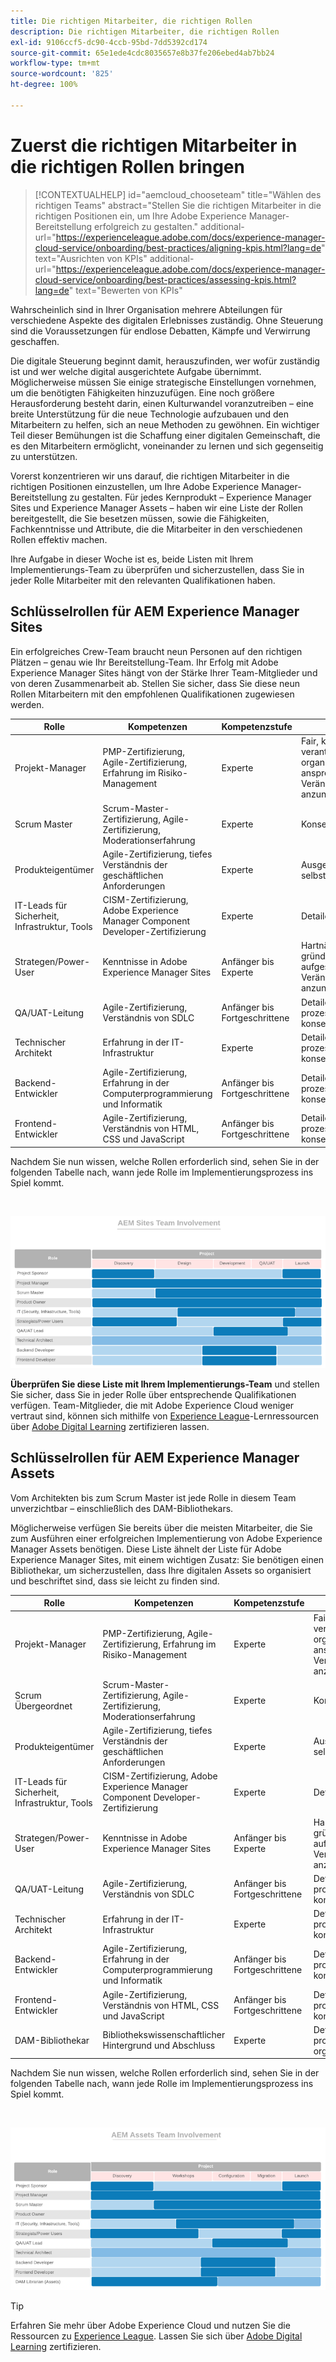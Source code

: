 ```yaml
---
title: Die richtigen Mitarbeiter, die richtigen Rollen
description: Die richtigen Mitarbeiter, die richtigen Rollen
exl-id: 9106ccf5-dc90-4ccb-95bd-7dd5392cd174
source-git-commit: 65e1ede4cdc8035657e8b37fe206ebed4ab7bb24
workflow-type: tm+mt
source-wordcount: '825'
ht-degree: 100%

---
```


# **Zuerst die richtigen Mitarbeiter in die richtigen Rollen bringen**

>[!CONTEXTUALHELP]
>id="aemcloud_chooseteam"
>title="Wählen des richtigen Teams"
>abstract="Stellen Sie die richtigen Mitarbeiter in die richtigen Positionen ein, um Ihre Adobe Experience Manager-Bereitstellung erfolgreich zu gestalten."
>additional-url="https://experienceleague.adobe.com/docs/experience-manager-cloud-service/onboarding/best-practices/aligning-kpis.html?lang=de" text="Ausrichten von KPIs"
>additional-url="https://experienceleague.adobe.com/docs/experience-manager-cloud-service/onboarding/best-practices/assessing-kpis.html?lang=de" text="Bewerten von KPIs"

Wahrscheinlich sind in Ihrer Organisation mehrere Abteilungen für verschiedene Aspekte des digitalen Erlebnisses zuständig. Ohne Steuerung sind die Voraussetzungen für endlose Debatten, Kämpfe und Verwirrung geschaffen.

Die digitale Steuerung beginnt damit, herauszufinden, wer wofür zuständig ist und wer welche digital ausgerichtete Aufgabe übernimmt. Möglicherweise müssen Sie einige strategische Einstellungen vornehmen, um die benötigten Fähigkeiten hinzuzufügen. Eine noch größere Herausforderung besteht darin, einen Kulturwandel voranzutreiben – eine breite Unterstützung für die neue Technologie aufzubauen und den Mitarbeitern zu helfen, sich an neue Methoden zu gewöhnen. Ein wichtiger Teil dieser Bemühungen ist die Schaffung einer digitalen Gemeinschaft, die es den Mitarbeitern ermöglicht, voneinander zu lernen und sich gegenseitig zu unterstützen.

Vorerst konzentrieren wir uns darauf, die richtigen Mitarbeiter in die richtigen Positionen einzustellen, um Ihre Adobe Experience Manager-Bereitstellung zu gestalten. Für jedes Kernprodukt – Experience Manager Sites und Experience Manager Assets – haben wir eine Liste der Rollen bereitgestellt, die Sie besetzen müssen, sowie die Fähigkeiten, Fachkenntnisse und Attribute, die die Mitarbeiter in den verschiedenen Rollen effektiv machen.

Ihre Aufgabe in dieser Woche ist es, beide Listen mit Ihrem Implementierungs-Team zu überprüfen und sicherzustellen, dass Sie in jeder Rolle Mitarbeiter mit den relevanten Qualifikationen haben.

## **Schlüsselrollen für AEM Experience Manager Sites**

Ein erfolgreiches Crew-Team braucht neun Personen auf den richtigen Plätzen – genau wie Ihr Bereitstellung-Team. Ihr Erfolg mit Adobe Experience Manager Sites hängt von der Stärke Ihrer Team-Mitglieder und von deren Zusammenarbeit ab. Stellen Sie sicher, dass Sie diese neun Rollen Mitarbeitern mit den empfohlenen Qualifikationen zugewiesen werden.

| Rolle | Kompetenzen | Kompetenzstufe | Qualitäten |
|--- |--- |--- |--- |
| Projekt-Manager | PMP-Zertifizierung, Agile-Zertifizierung, Erfahrung im Risiko-Management | Experte | Fair, konsequent, verantwortungsbewusst, organisiert, positiv, ansprechbar, bereit, Veränderungen anzunehmen |
| Scrum Master | Scrum-Master-Zertifizierung, Agile-Zertifizierung, Moderationserfahrung | Experte | Konsequent, kreativ |
| Produkteigentümer | Agile-Zertifizierung, tiefes Verständnis der geschäftlichen Anforderungen | Experte | Ausgeglichen, selbstbewusst |
| IT-Leads für Sicherheit, Infrastruktur, Tools | CISM-Zertifizierung, Adobe Experience Manager Component Developer-Zertifizierung | Experte | Detailorientiert |
| Strategen/Power-User | Kenntnisse in Adobe Experience Manager Sites | Anfänger bis Experte | Hartnäckig, neugierig, gründlich, aufgeschlossen, bereit, Veränderungen anzunehmen, kooperativ |
| QA/UAT-Leitung | Agile-Zertifizierung, Verständnis von SDLC | Anfänger bis Fortgeschrittene | Detailorientiert, prozessorientiert, konsequent |
| Technischer Architekt | Erfahrung in der IT-Infrastruktur | Experte | Detailorientiert, prozessorientiert, konsequent |
| Backend-Entwickler | Agile-Zertifizierung, Erfahrung in der Computerprogrammierung und Informatik | Anfänger bis Fortgeschrittene | Detailorientiert, prozessorientiert, konsequent |
| Frontend-Entwickler | Agile-Zertifizierung, Verständnis von HTML, CSS und JavaScript | Anfänger bis Fortgeschrittene | Detailorientiert, prozessorientiert, konsequent |

Nachdem Sie nun wissen, welche Rollen erforderlich sind, sehen Sie in der folgenden Tabelle nach, wann jede Rolle im Implementierungsprozess ins Spiel kommt.

<br>

![](assets/team_involvement.png)

**Überprüfen Sie diese Liste mit Ihrem Implementierungs-Team** und stellen Sie sicher, dass Sie in jeder Rolle über entsprechende Qualifikationen verfügen. Team-Mitglieder, die mit Adobe Experience Cloud weniger vertraut sind, können sich mithilfe von [Experience League](https://experienceleague.adobe.com/?lang=de#recommended/solutions/experience-manager)-Lernressourcen über [Adobe Digital Learning](https://learning.adobe.com/certification.html) zertifizieren lassen.

## **Schlüsselrollen für AEM Experience Manager Assets**

Vom Architekten bis zum Scrum Master ist jede Rolle in diesem Team unverzichtbar – einschließlich des DAM-Bibliothekars.

Möglicherweise verfügen Sie bereits über die meisten Mitarbeiter, die Sie zum Ausführen einer erfolgreichen Implementierung von Adobe Experience Manager Assets benötigen. Diese Liste ähnelt der Liste für Adobe Experience Manager Sites, mit einem wichtigen Zusatz: Sie benötigen einen Bibliothekar, um sicherzustellen, dass Ihre digitalen Assets so organisiert und beschriftet sind, dass sie leicht zu finden sind.

| Rolle | Kompetenzen | Kompetenzstufe | Qualitäten |
|--- |--- |--- |--- |
| Projekt-Manager | PMP-Zertifizierung, Agile-Zertifizierung, Erfahrung im Risiko-Management | Experte | Fair, konsequent, verantwortungsbewusst, organisiert, positiv, ansprechbar, bereit, Veränderungen anzunehmen |
| Scrum Übergeordnet | Scrum-Master-Zertifizierung, Agile-Zertifizierung, Moderationserfahrung | Experte | Konsequent, kreativ |
| Produkteigentümer | Agile-Zertifizierung, tiefes Verständnis der geschäftlichen Anforderungen | Experte | Ausgeglichen, selbstbewusst |
| IT-Leads für Sicherheit, Infrastruktur, Tools | CISM-Zertifizierung, Adobe Experience Manager Component Developer-Zertifizierung | Experte | Detailorientiert |
| Strategen/Power-User | Kenntnisse in Adobe Experience Manager Sites | Anfänger bis Experte | Hartnäckig, neugierig, gründlich, aufgeschlossen, bereit, Veränderungen anzunehmen, kooperativ |
| QA/UAT-Leitung | Agile-Zertifizierung, Verständnis von SDLC | Anfänger bis Fortgeschrittene | Detailorientiert, prozessorientiert, konsequent |
| Technischer Architekt | Erfahrung in der IT-Infrastruktur | Experte | Detailorientiert, prozessorientiert, konsequent |
| Backend-Entwickler | Agile-Zertifizierung, Erfahrung in der Computerprogrammierung und Informatik | Anfänger bis Fortgeschrittene | Detailorientiert, prozessorientiert, konsequent |
| Frontend-Entwickler | Agile-Zertifizierung, Verständnis von HTML, CSS und JavaScript | Anfänger bis Fortgeschrittene | Detailorientiert, prozessorientiert, konsequent |
| DAM-Bibliothekar | Bibliothekswissenschaftlicher Hintergrund und Abschluss | Experte | Detailorientiert, prozessorientiert, organisiert |

Nachdem Sie nun wissen, welche Rollen erforderlich sind, sehen Sie in der folgenden Tabelle nach, wann jede Rolle im Implementierungsprozess ins Spiel kommt.

<br>

![](/help/overview/assets/team_involvement2.png)

>[!TIP]
>
> Erfahren Sie mehr über Adobe Experience Cloud und nutzen Sie die Ressourcen zu [Experience League](https://experienceleague.adobe.com/#recommended/solutions/experience-manager). Lassen Sie sich über [Adobe Digital Learning](https://learning.adobe.com/certification.html) zertifizieren.
